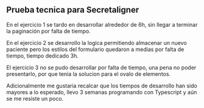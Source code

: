 ## Prueba tecnica para Secretaligner

En el ejercicio 1 se tardo en desarrollar alrededor de 6h, sin llegar a terminar la paginación por falta de tiempo.

En el ejercicio 2 se desarrollo la logica permitiendo almacenar un nuevo paciente pero los estilos del formulario quedaron a medias por falta de tiempo, tiempo dedicado 3h.

El ejercicio 3 no se pudo desarrollar por falta de tiempo, una pena no poder presentarlo, por que tenia la solucion para el ovalo de elementos.

Adicionalmente me gustaria recalcar que los tiempos de desarrollo han sido mayores a lo esperado, llevo 3 semanas programando con Typescript y aún se me resiste un poco.

